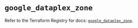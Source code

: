 # `google_dataplex_zone`

Refer to the Terraform Registry for docs: [`google_dataplex_zone`](https://registry.terraform.io/providers/hashicorp/google/6.30.0/docs/resources/dataplex_zone).
